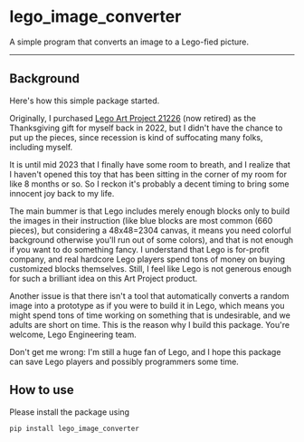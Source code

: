 # lego_image_converter
 A simple program that converts an image to a Lego-fied picture.

---
## Background
Here's how this simple package started. 

Originally, I purchased [Lego Art Project 21226](https://www.lego.com/en-us/product/art-project-create-together-21226)
(now retired) as the Thanksgiving gift for myself back in 2022, but I didn't have the chance to 
put up the pieces, since recession is kind of suffocating many folks, including myself.

It is until mid 2023 that I finally have some room to breath, and I realize that I haven't opened this toy that 
has been sitting in the corner of my room 
for like 8 months or so. 
So I reckon it's probably a decent timing to bring some innocent joy back to my life. 

The main bummer is that Lego includes merely enough blocks only to build the 
images in their instruction 
(like blue blocks are most common (660 pieces), but considering a 48x48=2304 canvas, it means you need colorful 
background otherwise you'll run out of some colors), and that is not enough if you want to do something fancy. 
I understand that Lego is for-profit company, and real hardcore Lego players spend tons of money 
on buying customized blocks themselves. Still, I feel like Lego is not generous enough for such a brilliant idea on
this Art Project product. 

Another issue is that there isn't a tool that automatically converts a random image into a prototype as if you were to 
build it in Lego, which means you might spend tons of time working on something that is undesirable, 
and we adults are short on time. This is the reason why I build this package. You're welcome, Lego Engineering team.

Don't get me wrong: I'm still a huge fan of Lego, 
and I hope this package can save Lego players and possibly programmers some time.

## How to use
Please install the package using 

`pip install lego_image_converter`


